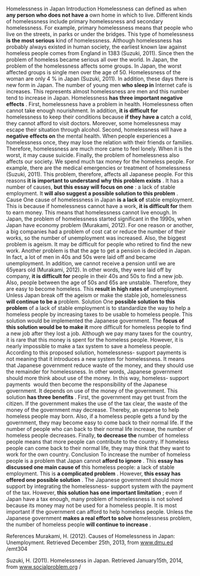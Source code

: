 Homelessness in Japan
Introduction 
Homelessness can defined as when __any person who does not have a__ own home in which to live. Different kinds of homelessness include primary homelessness and secondary homelessness. For example, primary homelessness means that people who live on the streets, in parks or under the bridges. This type of homelessness __is the most serious__ kind of homelessness. Although homelessness has probably always existed in human society, the earliest known law against homeless people comes from England in 1383  (Suzuki, 2011). Since then the problem of homeless became serious all over the world.
In Japan, the problem of the homelessness affects some groups. In Japan, the worst affected groups is single men over the age of 50. Homelessness of the woman are only 4 % in Japan  (Suzuki, 2011). In addition, these days there is new form in Japan. The number of young men __who sleep in__ Internet cafe is increases. This represents almost homelessness are men and this number tend to increase in Japan.
Homelessness __has three important negative effects__ . First, homelessness have a problem in health. Homelessness often cannot take enough nourishment. In addition, __it is difficult for__ homelessness to keep their conditions because __if they have a__ catch a cold, they cannot afford to visit doctors. Moreover, some homelessness may escape their situation through alcohol. Second, homelessness will have a __negative effects on__ the mental health. When people experiences a homelessness once, they may lose the relation with their friends or families. Therefore, homelessness are much more came to feel lonely. When it is the worst, it may cause suicide. Finally, the problem of homelessness also affects our society. We spend much tax money for the homeless people. For example, there are the medical emergencies or treatment of homelessness  (Suzuki, 2011).
This problem, therefore, affects all Japanese people. For this reasons __it is important to understand why this problem exists__ . It has a number of causes, __but this essay will focus on one__ : a lack of stable employment. It __will also suggest a possible solution to this problem__ .
Cause 
One cause of homelessness in Japan __is a lack of__ stable employment. This is because if homelessness cannot have a work, __it is difficult for__ them to earn money.  This means that homelessness cannot live enough. In Japan, the problem of homelessness started significant in the 1990s, when Japan have economy problem  (Murakami, 2012). For one reason or another, a big companies had a problem of cost cat or reduce the number of their works, so the number of unemployment was increased. Also, the biggest problem is ageism. It may be difficult for people who retired to find the new work. Another problem is that the age to get a pension is decided in Japan. In fact, a lot of men in 40s and 50s were laid off and became unemployment. In addition, we cannot receive a pension until we are 65years old  (Murakami, 2012). In other words, they were laid off by company, __it is difficult for__ people in their 40s and 50s to find a new job. Also, people between the age of 50s and 65s are unstable. Therefore, they are easy to become homeless. This __result in high rates of__ unemployment. Unless Japan break off the ageism or make the stable job, homelessness __will continue to be a__ problem.
Solution
One __possible solution to this problem__ of a lack of stable employment is to standardize the way to help a homeless people by increasing taxes to be usable to homeless people. This solution would be implemented the Japanese government. The __focus of this solution would be to make it__ more difficult for homeless people to find a new job after they lost a job. Although we pay many taxes for the country, it is rare that this money is spent for the homeless people. However, it is nearly impossible to make a tax system to save a homeless people. According to this proposed solution, homelessness- support payments is not meaning that it introduces a new system for homelessness. It means that Japanese government reduce waste of the money, and they should use the remainder for homelessness. In other words, Japanese government should more think about use of the money. In this way, homeless- support payments  would then become the responsibility of the Japanese government. It depends on use of the money of the government. 
This solution __has three benefits__ . First, the government may get trust from the citizen. If the government makes the use of the tax clear, the waste of the money of the government may decrease. Thereby, an expense to help homeless people may born. Also, if a homeless people gets a fund by the government, they may become easy to come back to their normal life. If the number of people who can back to their normal life increase, the number of homeless people decreases. Finally, __to decrease the__ number of homeless people means that more people can contribute to the country. If homeless people can come back to their normal life, they may think that they want to work for the own country.
Conclusion
To increase the number of homeless people is a problem that Japan cannot __afford to ignore__ . This __essay has discussed one main cause of__ this homeless people: a lack of stable employment. This is __a complicated problem__ . However, __this essay has offered one possible solution__ . The Japanese government should more support by integrating the homelessness- support system with the payment of the tax. However, __this solution has one important limitation__ ; even if Japan have a tax enough, many problem of homelessness is not solved because its money may not be used for a homeless people. It is most important if the government can afford to help homeless people. Unless the Japanese government __makes a real effort to solve__ homelessness problem, the number of homeless people __will continue to increase__ .











References
Murakami, H.  (2012). Causes of Homelessness in Japan: Unemployment. Retrieved December 25th, 2013, from www.dmu.ed /emt304

Suzuki, H.  (2011). Homelessness in Japan. Retrieved January15th, 2014, from www.socialproblem.org /
